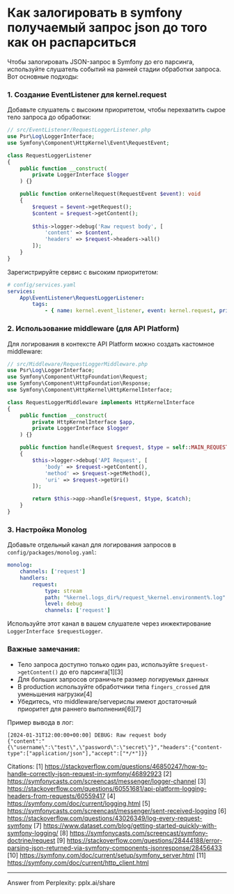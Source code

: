 # Как залогировать в symfony получаемый запрос json до того как он распарситься

Чтобы залогировать JSON-запрос в Symfony до его парсинга, используйте слушатель событий на ранней стадии обработки запроса. Вот основные подходы:

### 1. Создание EventListener для kernel.request
Добавьте слушатель с высоким приоритетом, чтобы перехватить сырое тело запроса до обработки:

```php
// src/EventListener/RequestLoggerListener.php
use Psr\Log\LoggerInterface;
use Symfony\Component\HttpKernel\Event\RequestEvent;

class RequestLoggerListener
{
    public function __construct(
        private LoggerInterface $logger
    ) {}

    public function onKernelRequest(RequestEvent $event): void
    {
        $request = $event->getRequest();
        $content = $request->getContent();
        
        $this->logger->debug('Raw request body', [
            'content' => $content,
            'headers' => $request->headers->all()
        ]);
    }
}
```

Зарегистрируйте сервис с высоким приоритетом:
```yaml
# config/services.yaml
services:
    App\EventListener\RequestLoggerListener:
        tags:
            - { name: kernel.event_listener, event: kernel.request, priority: 1024 }
```

### 2. Использование middleware (для API Platform)
Для логирования в контексте API Platform можно создать кастомное middleware:

```php
// src/Middleware/RequestLoggerMiddleware.php
use Psr\Log\LoggerInterface;
use Symfony\Component\HttpFoundation\Request;
use Symfony\Component\HttpFoundation\Response;
use Symfony\Component\HttpKernel\HttpKernelInterface;

class RequestLoggerMiddleware implements HttpKernelInterface
{
    public function __construct(
        private HttpKernelInterface $app,
        private LoggerInterface $logger
    ) {}

    public function handle(Request $request, $type = self::MAIN_REQUEST, $catch = true): Response
    {
        $this->logger->debug('API Request', [
            'body' => $request->getContent(),
            'method' => $request->getMethod(),
            'uri' => $request->getUri()
        ]);

        return $this->app->handle($request, $type, $catch);
    }
}
```

### 3. Настройка Monolog
Добавьте отдельный канал для логирования запросов в `config/packages/monolog.yaml`:

```yaml
monolog:
    channels: ['request']
    handlers:
        request:
            type: stream
            path: "%kernel.logs_dir%/request_%kernel.environment%.log"
            level: debug
            channels: ['request']
```

Используйте этот канал в вашем слушателе через инжектирование `LoggerInterface $requestLogger`.

### Важные замечания:
- Тело запроса доступно только один раз, используйте `$request->getContent()` до его парсинга[1][3]
- Для больших запросов ограничьте размер логируемых данных
- В production используйте обработчики типа `fingers_crossed` для уменьшения нагрузки[4]
- Убедитесь, что middleware/serveрислы имеют достаточный приоритет для раннего выполнения[6][7]

Пример вывода в лог:
```
[2024-01-31T12:00:00+00:00] DEBUG: Raw request body 
{"content":"{\"username\":\"test\",\"password\":\"secret\"}","headers":{"content-type":["application/json"],"accept":["*/*"]}}
```

Citations:
[1] https://stackoverflow.com/questions/46850247/how-to-handle-correctly-json-request-in-symfony/46892923
[2] https://symfonycasts.com/screencast/messenger/logger-channel
[3] https://stackoverflow.com/questions/60551681/api-platform-logging-headers-from-requests/60559417
[4] https://symfony.com/doc/current/logging.html
[5] https://symfonycasts.com/screencast/messenger/sent-received-logging
[6] https://stackoverflow.com/questions/43026349/log-every-request-symfony
[7] https://www.dataset.com/blog/getting-started-quickly-with-symfony-logging/
[8] https://symfonycasts.com/screencast/symfony-doctrine/request
[9] https://stackoverflow.com/questions/28444188/error-parsing-json-returned-via-symfony-components-jsonresponse/28456433
[10] https://symfony.com/doc/current/setup/symfony_server.html
[11] https://symfony.com/doc/current/http_client.html

---
Answer from Perplexity: pplx.ai/share